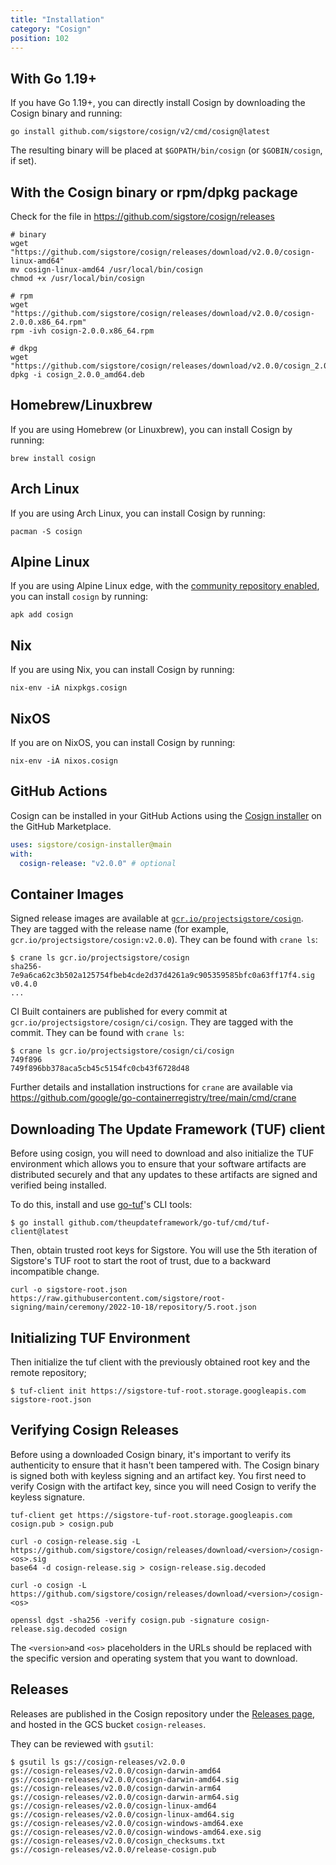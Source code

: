```yaml
---
title: "Installation"
category: "Cosign"
position: 102
---
```


## With Go 1.19+

If you have Go 1.19+, you can directly install Cosign by downloading the Cosign binary and running:

```console
go install github.com/sigstore/cosign/v2/cmd/cosign@latest
```

The resulting binary will be placed at `$GOPATH/bin/cosign` (or `$GOBIN/cosign`, if set).

## With the Cosign binary or rpm/dpkg package

Check for the file in https://github.com/sigstore/cosign/releases

```console
# binary
wget "https://github.com/sigstore/cosign/releases/download/v2.0.0/cosign-linux-amd64"
mv cosign-linux-amd64 /usr/local/bin/cosign
chmod +x /usr/local/bin/cosign

# rpm
wget "https://github.com/sigstore/cosign/releases/download/v2.0.0/cosign-2.0.0.x86_64.rpm"
rpm -ivh cosign-2.0.0.x86_64.rpm

# dkpg
wget "https://github.com/sigstore/cosign/releases/download/v2.0.0/cosign_2.0.0_amd64.deb"
dpkg -i cosign_2.0.0_amd64.deb
```

## Homebrew/Linuxbrew

If you are using Homebrew (or Linuxbrew), you can install Cosign by running:

```console
brew install cosign
```

## Arch Linux

If you are using Arch Linux, you can install Cosign by running:

```console
pacman -S cosign
```

## Alpine Linux

If you are using Alpine Linux edge, with the [community repository enabled](https://wiki.alpinelinux.org/w/index.php?title=Enable_Community_Repository),
you can install `cosign` by running:

```console
apk add cosign
```

## Nix

If you are using Nix, you can install Cosign by running:

```console
nix-env -iA nixpkgs.cosign
```

## NixOS

If you are on NixOS, you can install Cosign by running:

```console
nix-env -iA nixos.cosign
```

## GitHub Actions

Cosign can be installed in your GitHub Actions using the [Cosign installer](https://github.com/marketplace/actions/cosign-installer) on the GitHub Marketplace.

```yaml
uses: sigstore/cosign-installer@main
with:
  cosign-release: "v2.0.0" # optional
```

## Container Images

Signed release images are available at [`gcr.io/projectsigstore/cosign`](http://gcr.io/projectsigstore/cosign).
They are tagged with the release name (for example, `gcr.io/projectsigstore/cosign:v2.0.0`).
They can be found with `crane ls`:

```console
$ crane ls gcr.io/projectsigstore/cosign
sha256-7e9a6ca62c3b502a125754fbeb4cde2d37d4261a9c905359585bfc0a63ff17f4.sig
v0.4.0
...
```

CI Built containers are published for every commit at `gcr.io/projectsigstore/cosign/ci/cosign`.
They are tagged with the commit.
They can be found with `crane ls`:

```console
$ crane ls gcr.io/projectsigstore/cosign/ci/cosign
749f896
749f896bb378aca5cb45c5154fc0cb43f6728d48
```

Further details and installation instructions for `crane` are available via https://github.com/google/go-containerregistry/tree/main/cmd/crane

## Downloading The Update Framework (TUF) client

Before using cosign, you will need to download and also initialize the TUF environment which allows you to ensure that your software artifacts are distributed securely and that any updates to these artifacts are signed and verified being installed.

To do this, install and use [go-tuf](https://github.com/theupdateframework/go-tuf)'s CLI tools:

```console
$ go install github.com/theupdateframework/go-tuf/cmd/tuf-client@latest
```

Then, obtain trusted root keys for Sigstore. You will use the 5th iteration of Sigstore's TUF root to start the root of trust, due to a backward incompatible change.

```console
curl -o sigstore-root.json https://raw.githubusercontent.com/sigstore/root-signing/main/ceremony/2022-10-18/repository/5.root.json
```

## Initializing TUF Environment

Then initialize the tuf client with the previously obtained root key and the remote repository;

```console
$ tuf-client init https://sigstore-tuf-root.storage.googleapis.com sigstore-root.json
```

## Verifying Cosign Releases

Before using a downloaded Cosign binary, it's important to verify its authenticity to ensure that it hasn't been tampered with. The Cosign binary is signed both with keyless signing and an artifact key. You first need to verify Cosign with the artifact key, since you will need Cosign to verify the keyless signature.

```console
tuf-client get https://sigstore-tuf-root.storage.googleapis.com cosign.pub > cosign.pub

curl -o cosign-release.sig -L https://github.com/sigstore/cosign/releases/download/<version>/cosign-<os>.sig
base64 -d cosign-release.sig > cosign-release.sig.decoded

curl -o cosign -L https://github.com/sigstore/cosign/releases/download/<version>/cosign-<os>

openssl dgst -sha256 -verify cosign.pub -signature cosign-release.sig.decoded cosign
```

The `<version>`and `<os>` placeholders in the URLs should be replaced with the specific version and operating system that you want to download.

## Releases

Releases are published in the Cosign repository under the [Releases page](https://github.com/sigstore/cosign/releases), and hosted in the GCS bucket `cosign-releases`.

They can be reviewed with `gsutil`:

```console
$ gsutil ls gs://cosign-releases/v2.0.0
gs://cosign-releases/v2.0.0/cosign-darwin-amd64
gs://cosign-releases/v2.0.0/cosign-darwin-amd64.sig
gs://cosign-releases/v2.0.0/cosign-darwin-arm64
gs://cosign-releases/v2.0.0/cosign-darwin-arm64.sig
gs://cosign-releases/v2.0.0/cosign-linux-amd64
gs://cosign-releases/v2.0.0/cosign-linux-amd64.sig
gs://cosign-releases/v2.0.0/cosign-windows-amd64.exe
gs://cosign-releases/v2.0.0/cosign-windows-amd64.exe.sig
gs://cosign-releases/v2.0.0/cosign_checksums.txt
gs://cosign-releases/v2.0.0/release-cosign.pub
```

